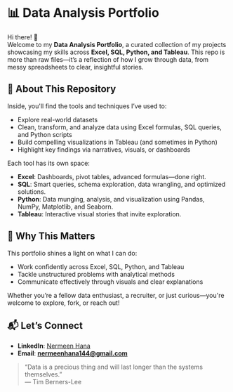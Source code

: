# 📊 Data Analysis Portfolio

Hi there! 👋  
Welcome to my **Data Analysis Portfolio**, a curated collection of my projects showcasing my skills across **Excel, SQL, Python, and Tableau**. This repo is more than raw files—it’s a reflection of how I grow through data, from messy spreadsheets to clear, insightful stories.

## 🚀 About This Repository

Inside, you'll find the tools and techniques I’ve used to:

- Explore real-world datasets  
- Clean, transform, and analyze data using Excel formulas, SQL queries, and Python scripts  
- Build compelling visualizations in Tableau (and sometimes in Python)  
- Highlight key findings via narratives, visuals, or dashboards  

Each tool has its own space:

- **Excel**: Dashboards, pivot tables, advanced formulas—done right.  
- **SQL**: Smart queries, schema exploration, data wrangling, and optimized solutions.  
- **Python**: Data munging, analysis, and visualization using Pandas, NumPy, Matplotlib, and Seaborn.  
- **Tableau**: Interactive visual stories that invite exploration.  


## 🎯 Why This Matters

This portfolio shines a light on what I can do:

- Work confidently across Excel, SQL, Python, and Tableau  
- Tackle unstructured problems with analytical methods  
- Communicate effectively through visuals and clear explanations  

Whether you’re a fellow data enthusiast, a recruiter, or just curious—you're welcome to explore, fork, or reach out!

## 📬 Let’s Connect

- **LinkedIn**: [Nermeen Hana](https://www.linkedin.com/in/nermeen-hana-6702a64b/)  
- **Email**: **nermeenhana144@gmail.com**  

> “Data is a precious thing and will last longer than the systems themselves.”  
> — Tim Berners-Lee
